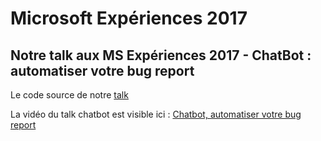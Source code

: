 # Microsoft Expériences 2017

## Notre talk aux MS Expériences 2017 - ChatBot : automatiser votre bug report

Le code source de notre [talk](https://experiences17.microsoft.fr/session/4c6250e3-7589-e711-80c2-000d3a210338)

La vidéo du talk chatbot est visible ici : [Chatbot, automatiser votre bug report](http://www.softfluent.fr/blog/societe/2017/10/19/Talk-Microsoft-Experiences-17-Chatbot-automatiser-votre-bug-report)
